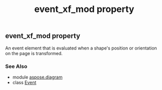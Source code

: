 ﻿---
title: event_xf_mod property
second_title: Aspose.Diagram for Python via .NET API References
description: 
type: docs
weight: 70
url: /python-net/aspose.diagram/event/event_xf_mod/
is_root: false
---

## event_xf_mod property


An event element that is evaluated when a shape's position or orientation on the page is transformed.

### See Also
* module [aspose.diagram](../../)
* class [Event](/diagram/python-net/aspose.diagram/event)
